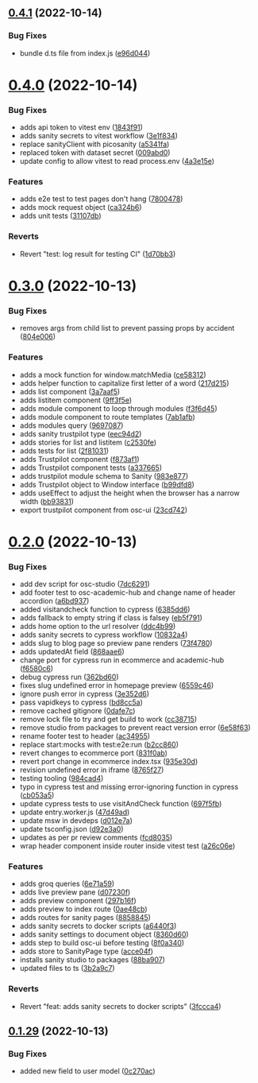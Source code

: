 ## [0.4.1](https://github.com/Open-Study-College/osc/compare/v0.4.0...v0.4.1) (2022-10-14)


### Bug Fixes

* bundle d.ts file from index.js ([e96d044](https://github.com/Open-Study-College/osc/commit/e96d044f567c86e69c9ca92a8b5dccb9bd47102b))



# [0.4.0](https://github.com/Open-Study-College/osc/compare/v0.3.0...v0.4.0) (2022-10-14)


### Bug Fixes

* adds api token to vitest env ([1843f91](https://github.com/Open-Study-College/osc/commit/1843f911f6465b4b56f367e23d1219c2228a2166))
* adds sanity secrets to vitest workflow ([3e1f834](https://github.com/Open-Study-College/osc/commit/3e1f8341af1eb17174680a6c6ee4d52cf3e0cbec))
* replace sanityClient with picosanity ([a5341fa](https://github.com/Open-Study-College/osc/commit/a5341fa2f604d48109658e6d03ac28b78e508fea))
* replaced token with dataset secret ([009abd0](https://github.com/Open-Study-College/osc/commit/009abd063dbbbbe4396d16c9fcdccc6e3a006851))
* update config to allow vitest to read process.env ([4a3e15e](https://github.com/Open-Study-College/osc/commit/4a3e15e03406c3d3d1a3f8a14563dc56551defc6))


### Features

* adds e2e test to test pages don't hang ([7800478](https://github.com/Open-Study-College/osc/commit/78004786ef1f925b123895b6377843244ff66b11))
* adds mock request object ([ca324b6](https://github.com/Open-Study-College/osc/commit/ca324b6931aa92206ca550fb453dde6f6ed93481))
* adds unit tests ([31107db](https://github.com/Open-Study-College/osc/commit/31107dbc5d3401d0c0baa77ed44e316f2de89d04))


### Reverts

* Revert "test: log result for testing CI" ([1d70bb3](https://github.com/Open-Study-College/osc/commit/1d70bb35a465118d9f55aba06e40a6d3937b165c))



# [0.3.0](https://github.com/Open-Study-College/osc/compare/v0.2.0...v0.3.0) (2022-10-13)


### Bug Fixes

* removes args from child list to prevent passing props by accident ([804e006](https://github.com/Open-Study-College/osc/commit/804e0068d051a73d3372676128d2fdeca2972123))


### Features

* adds a mock function for window.matchMedia ([ce58312](https://github.com/Open-Study-College/osc/commit/ce5831296c27c3d0157ebb5f291fb83a0a4cd102))
* adds helper function to capitalize first letter of a word ([217d215](https://github.com/Open-Study-College/osc/commit/217d21573f08ca3baa43d405b48351f78d8f42b9))
* adds list component ([3a7aaf5](https://github.com/Open-Study-College/osc/commit/3a7aaf534b3b784238864793d68e8c500a77aa11))
* adds listitem component ([9ff3f5e](https://github.com/Open-Study-College/osc/commit/9ff3f5e2a23c10cb8c77cbb0b1839e2dd6ad1aa0))
* adds module component to loop through modules ([f3f6d45](https://github.com/Open-Study-College/osc/commit/f3f6d4578810530e6ed9125b14a9afcac16ec53f))
* adds module component to route templates ([7ab1afb](https://github.com/Open-Study-College/osc/commit/7ab1afbef79d26694d7c9050abe304db30d954af))
* adds modules query ([9697087](https://github.com/Open-Study-College/osc/commit/96970875404aefa1f6662e2df48d0ced5a97767e))
* adds sanity trustpilot type ([eec94d2](https://github.com/Open-Study-College/osc/commit/eec94d2fe1bad8f7ee678056a9c7c012ea4bce0d))
* adds stories for list and listitem ([c2530fe](https://github.com/Open-Study-College/osc/commit/c2530fefe69ee168caa6b2fbe22d1089402b61aa))
* adds tests for list ([2f81031](https://github.com/Open-Study-College/osc/commit/2f81031d4e085c67144d20462c34d6e27fd294eb))
* adds Trustpilot component ([f873af1](https://github.com/Open-Study-College/osc/commit/f873af122fc507bb83257942ea08785c695c30b5))
* adds Trustpilot component tests ([a337665](https://github.com/Open-Study-College/osc/commit/a33766526d0f04ae9042fa04545d3b8662782499))
* adds trustpilot module schema to Sanity ([983e877](https://github.com/Open-Study-College/osc/commit/983e877b6709c5bbc8a69f81ea3da34d741aaad4))
* adds Trustpilot object to Window interface ([b99dfd8](https://github.com/Open-Study-College/osc/commit/b99dfd84271a61bef4e0b3060ec629e412c8e206))
* adds useEffect to adjust the height when the browser has a  narrow width ([bb93831](https://github.com/Open-Study-College/osc/commit/bb93831b6819ea63fa637da304d6fa785af47949))
* export trustpilot component from osc-ui ([23cd742](https://github.com/Open-Study-College/osc/commit/23cd742a0c5fcd1a8c0130372e27be371ea26b5d))



# [0.2.0](https://github.com/Open-Study-College/osc/compare/v0.1.29...v0.2.0) (2022-10-13)


### Bug Fixes

* add dev script for osc-studio ([7dc6291](https://github.com/Open-Study-College/osc/commit/7dc62918d1bb7c168994c4201485ef8c40fbe471))
* add footer test to osc-academic-hub and change name of header accordion ([a6bd937](https://github.com/Open-Study-College/osc/commit/a6bd937aadd82c53b1ae8ee44a192da21d6f2b88))
* added visitandcheck function to cypress ([6385dd6](https://github.com/Open-Study-College/osc/commit/6385dd62553b5e79de1aca938944721833770d52))
* adds fallback to empty string if class is falsey ([eb5f791](https://github.com/Open-Study-College/osc/commit/eb5f791a2a1ca04dd026aea38289a7e35d24d972))
* adds home option to the url resolver ([ddc4b99](https://github.com/Open-Study-College/osc/commit/ddc4b99a66cc9eeb65c1e5952529bbba0627ad0b))
* adds sanity secrets to cypress workflow ([10832a4](https://github.com/Open-Study-College/osc/commit/10832a4a4d2d3b4f60b2b7de63f5ad625d632374))
* adds slug to blog page so preview pane renders ([73f4780](https://github.com/Open-Study-College/osc/commit/73f478033bc83c63d98ca32028049877648ddf51))
* adds updatedAt field ([868aae6](https://github.com/Open-Study-College/osc/commit/868aae678740ea5879fae34cdea869cb21cb8415))
* change port for cypress run in ecommerce and academic-hub ([f6580c6](https://github.com/Open-Study-College/osc/commit/f6580c6c662217f745522c471f08279d5287264f))
* debug cypress run ([362bd60](https://github.com/Open-Study-College/osc/commit/362bd602141fc32bdf089ef4412477d5f22fb8f8))
* fixes slug undefined error in homepage preview ([6559c46](https://github.com/Open-Study-College/osc/commit/6559c4694b4773c59cf5ec2508a75de86b54ab02))
* ignore push error in cypress ([3e352d6](https://github.com/Open-Study-College/osc/commit/3e352d618bf1aa73aa5cf326a242237d59e4382e))
* pass vapidkeys to cypress ([bd8cc5a](https://github.com/Open-Study-College/osc/commit/bd8cc5a76e6bfa91556abba386a441f37ec650ea))
* remove cached gitignore ([0dafe7c](https://github.com/Open-Study-College/osc/commit/0dafe7ce2954fd947490f1f9457a7408b68bf9fd))
* remove lock file to try and get build to work ([cc38715](https://github.com/Open-Study-College/osc/commit/cc3871590848fbf03fa41b950c9bfff1d8f64ea9))
* remove studio from packages to prevent react version error ([6e58f63](https://github.com/Open-Study-College/osc/commit/6e58f630c920686ea6fa15ce93ff508c090ca2ad))
* rename footer test to header ([ac34955](https://github.com/Open-Study-College/osc/commit/ac34955a31410ad7892fd461200e3d0df5e525f4))
* replace start:mocks with test:e2e:run ([b2cc860](https://github.com/Open-Study-College/osc/commit/b2cc8609ceae0b9f11db586a58830ec2bfc039f2))
* revert changes to ecommerce port ([831f0ab](https://github.com/Open-Study-College/osc/commit/831f0abeb596dd1ae787b1fc7b9542259444c3d7))
* revert port change in ecommerce index.tsx ([935e30d](https://github.com/Open-Study-College/osc/commit/935e30da3ee105bf4415798f3e56311616e77ff8))
* revision undefined error in iframe ([8765f27](https://github.com/Open-Study-College/osc/commit/8765f27721201d91b610abc840028124d61f6c7b))
* testing tooling ([984cad4](https://github.com/Open-Study-College/osc/commit/984cad462f3daac60a8f200fe46c951a03323ede))
* typo in cypress test and missing error-ignoring function in cypress ([cb053a5](https://github.com/Open-Study-College/osc/commit/cb053a5931bc9ef4eb1412bc1e007fec1611bb5b))
* update cypress tests to use visitAndCheck function ([697f5fb](https://github.com/Open-Study-College/osc/commit/697f5fb9b000b554840e65f8c987d54e72738532))
* update entry.worker.js ([47d49ad](https://github.com/Open-Study-College/osc/commit/47d49ad13036715d400f91cbdeedce55df2d1bd1))
* update msw in devdeps ([d012e7a](https://github.com/Open-Study-College/osc/commit/d012e7a103a1635ce8e344cb20f46c978ffabd43))
* update tsconfig.json ([d92e3a0](https://github.com/Open-Study-College/osc/commit/d92e3a0aaa7830086455b4cd5058030d38b91642))
* updates as per pr review comments ([fcd8035](https://github.com/Open-Study-College/osc/commit/fcd8035d507ce27954ffdf92717a972c54269a4d))
* wrap header component inside router inside vitest test ([a26c06e](https://github.com/Open-Study-College/osc/commit/a26c06e897bd5e993248790f6cab7b79a8f80115))


### Features

* adds groq queries ([6e71a59](https://github.com/Open-Study-College/osc/commit/6e71a59963eacc8e7294e7da5d9fbe5992ed6168))
* adds live preview pane ([d07230f](https://github.com/Open-Study-College/osc/commit/d07230f64891af729a190ee10d64371724dc5a9c))
* adds preview component ([297b16f](https://github.com/Open-Study-College/osc/commit/297b16f1d345fd57f4200287d881d2d27639e8e5))
* adds preview to index route ([0ae48cb](https://github.com/Open-Study-College/osc/commit/0ae48cbe40b3cc4237db4044dce2cf14c69f549b))
* adds routes for sanity pages ([8858845](https://github.com/Open-Study-College/osc/commit/8858845de596ebe292005f46f1d3c5450671e24a))
* adds sanity secrets to docker scripts ([a6440f3](https://github.com/Open-Study-College/osc/commit/a6440f3afb31950a2b678ad8b2d228112e41225c))
* adds sanity settings to document object ([8360d60](https://github.com/Open-Study-College/osc/commit/8360d600f0dc3842ef35bbad85fdd63878f83bc4))
* adds step to build osc-ui before testing ([8f0a340](https://github.com/Open-Study-College/osc/commit/8f0a34097523f0efbdb50385831a9f3d74c38004))
* adds store to SanityPage type ([acce04f](https://github.com/Open-Study-College/osc/commit/acce04f60add819d33fe60b2cc4dfd8d4c8e549f))
* installs sanity studio to packages ([88ba907](https://github.com/Open-Study-College/osc/commit/88ba907de40248b9be4fa81c771d8d9e5503229b))
* updated files to ts ([3b2a9c7](https://github.com/Open-Study-College/osc/commit/3b2a9c7ceafcbdaaf0e0048c96eb286b0d43b8e4))


### Reverts

* Revert "feat: adds sanity secrets to docker scripts" ([3fccca4](https://github.com/Open-Study-College/osc/commit/3fccca476457de75723e84c356d3224ee2578fa1))



## [0.1.29](https://github.com/Open-Study-College/osc/compare/v0.1.28...v0.1.29) (2022-10-13)


### Bug Fixes

* added new field to user model ([0c270ac](https://github.com/Open-Study-College/osc/commit/0c270ac18e91c81f79ed7ec114d31622671a2224))



